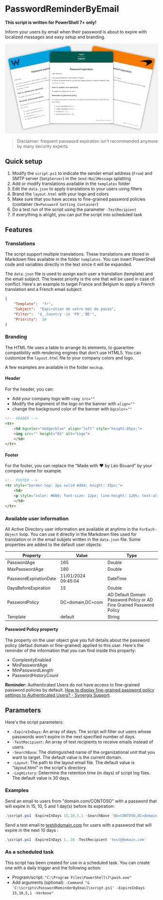 ﻿# PasswordReminderByEmail

**This script is written for PowerShell 7+ only!**

Inform your users by email when their password is about to expire with localized messages and easy setup and branding.

![A few examples of what is possible](illustration.png)

> Disclaimer: frequent password expiration isn't recommanded anymore by many security experts

## Quick setup

1. Modify the `script.ps1` to indicate the sender email address (`From`) and SMTP server (`SmtpServer`) in the `Send-MailMessage` splatting
2. Add or modify translations available in the `templates` folder
3. Edit the `data.json` to apply translations to your users using filters
4. Brand the `layout.html` with your logo and colors
5. Make sure that you have access to fine-grained password policies (container `CN=Password Setting Container`)
6. Do a test run of the script using the parameter `-TestRecipient`
7. If everything is alright, you can put the script into scheduled task

## Features

### Translations

The script support multiple translations. These translations are stored in Markdown files available in the folder `templates`. You can insert PowerShell code and variables directly in the text since it will be expanded.

The `data.json` file is used to assign each user a translation (template) and the email subject. The lowest priority is the one that will be used in case of conflict. Here's an example to target France and Belgium to apply a French translation and a French email subject:

```json
{
    "Template":  "fr",
    "Subject":  "Expiration de votre mot de passe",
    "Filter":  "$_.Country -in 'FR','BE'",
    "Priority":  10
}
```

### Branding

The HTML file uses a table to arrange its elements, to guarantee compatibility with rendering engines that don't use HTML5. You can customize the `layout.html` file to your company colors and logo.

A few examples are available in the folder `mockup`.

#### Header

For the header, you can:

- Add your company logo with `<img src=""`
- Modify the alignment of the logo on the banner with `align=""`
- change the background color of the banner with `bgcolor=""`

```html
<!-- HEADER -->
<tr>
    <td bgcolor="dodgerblue" align="left" style="height:85px;">
    <img src="" height="65" alt="Logo">
    </td>
</tr>
```

#### Footer

For the footer, you can replace the "Made with ♥ by Léo Bouard" by your company name for example.

```html
<!-- FOOTER -->
<tr style="border-top: 2px solid #ddd; height: 35px;">
    <td>
    <p style="color: #888; font-size: 12px; line-height: 120%; text-align: right;">Made with ♥ by Léo Bouard</p>
    </td>
</tr>
```

### Available user information

All Active Directory user information are available at anytime in the `ForEach-Object` loop. You can use it directly in the Markdown files used for translation or in the email subjets written in the `data.json` file. Some properties are added to the default user objects:

Property | Value | Type
-------- | ----- | ----
PasswordAge | 165 | Double
MaxPasswordAge | 180 | Double
PasswordExpirationDate | 11/01/2024 09:45:04 | DateTime
DaysBeforeExpiration | 15 | Double
PasswordPolicy | DC=domain,DC=com | AD Default Domain Password Policy or AD Fine Grained Password Policy
Template | default | String

#### Password Policy property

The property on the user object give you full details about the password policy (defaut domain or fine-grained) applied to this user. Here's the reminder of the information that you can find inside this property:

- ComplexityEnabled
- MinPasswordAge
- MinPasswordLength
- PasswordHistoryCount

**Reminder:** Authenticated Users do not have access to fine-grained password policies by default. [How to display fine-grained password policy settings to Authenticated Users? - Synergix Support](https://synergixdesk.zendesk.com/hc/en-us/articles/202927708-How-to-display-fine-grained-password-policy-settings-to-Authenticated-Users-).

## Parameters

Here's the script parameters:

- `-ExpireInDays`: An array of days. The script will filter out users whose passwords won't expire in the next specified number of days.
- `-TestRecipient`: An array of test recipients to receive emails instead of users.
- `-SearchBase`: The distinguished name of the organizational unit that you want to target. The default value is the current domain.
- `-Layout`: The path to the layout email file. The default value is "layout.html" in the script's directory.
- `-LogHistory`: Determine the retention time (in days) of script log files. The default value is 30 days.

### Examples

Send an email to users from "domain.com/CONTOSO" with a password that will expire in 15, 10, 5 and 1 day(s) before its expiration:

```powershell
.\script.ps1 -ExpireInDays 15,10,5,1 -SearchBase 'OU=CONTOSO,DC=domain,DC=com' -Verbose
```

Send a test email to <test@domain.com> for users with a password that will expire in the next 10 days :

```powershell
.\script.ps1 -ExpireInDays 1..10 -TestRecipient 'test@domain.com'
```

### As a scheduled task

This script has been created for use in a scheduled task. You can create one with a daily trigger and the following action:

- Program/script: `"C:\Program Files\PowerShell\7\pwsh.exe"`
- Add arguments (optional): `-Command "& 'C:\scripts\PasswordReminderByEmail\script.ps1' -ExpireInDays 15,10,5,1 -Verbose"`

